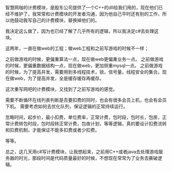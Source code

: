 智慧网咖的计费模块，是股东公司提供了一个C++的dll给我们用的，现在他们已经不维护了，我常常和计费模块的开发者沟通，因为他自己平时还有别的工作，所以他鼓动我写自己的计费模块，替换掉他们的。

我决定这么做了，因为也已经了解了几乎所有的逻辑，所以我决定c#去处理这块。

这两年，一直在做web的工程；做web工程和之前写游戏的时候不一样；

之前做游戏的时候，更偏重算法一点，现在做web更偏重业务一点。
之前做游戏的时候，更偏重数据结构一点，现在做web，更加侧重mysql一点。
之前做游戏的时候，为了提高并发，需要用到多线程技术，锁，信号量，线程安全的集合。现在做web，为了提高并发，全是缓存缓存再缓存。

这次重写网吧的计费模块，又找到了之前写游戏的感觉。

需要不断循环在线列表判断是否要扣费的同时，也会有很多会员上机，也会有会员下机。 需要考虑如何去优化队列，保证逻辑的正常持续运行。

忽略时间，起步价，最小扣费，单位费率，正常计费，包时段，包时长，包房，正常计费转包时段，包时段转正常计费，包夜计划，等等逻辑，真的要设计扣费流转和扣费机制，才能保证不能多扣费或者少扣费。

等等。

总之，这几天用c#写计费模块，让我想起来，之前用C++或者java去处理游戏服务器的时光，那段时间是代码质量最好的时候，不想现在常常为了业务去撕破逻辑。
